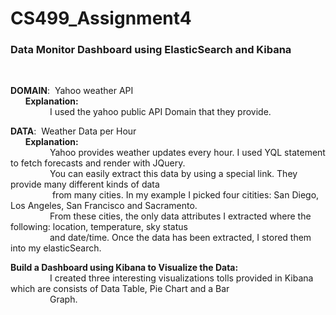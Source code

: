 # CS499_Assignment4

<h3>Data Monitor Dashboard using ElasticSearch and Kibana</h3><br>

<b>DOMAIN</b>: &nbsp;Yahoo weather API<br>
&nbsp;&nbsp;&nbsp;&nbsp;&nbsp;&nbsp;<b>Explanation:</b><br>
&nbsp;&nbsp;&nbsp;&nbsp;&nbsp;&nbsp;&nbsp;&nbsp;&nbsp;&nbsp;&nbsp;&nbsp;&nbsp;&nbsp;&nbsp;&nbsp;I used the yahoo public API Domain that they provide.<br>

<b>DATA</b>: &nbsp;Weather Data per Hour<br>
&nbsp;&nbsp;&nbsp;&nbsp;&nbsp;&nbsp;<b>Explanation:</b><br>
&nbsp;&nbsp;&nbsp;&nbsp;&nbsp;&nbsp;&nbsp;&nbsp;&nbsp;&nbsp;&nbsp;&nbsp;&nbsp;&nbsp;&nbsp;&nbsp;Yahoo provides weather updates every hour. I used YQL statement to fetch forecasts and render with JQuery.<br>
&nbsp;&nbsp;&nbsp;&nbsp;&nbsp;&nbsp;&nbsp;&nbsp;&nbsp;&nbsp;&nbsp;&nbsp;&nbsp;&nbsp;&nbsp;&nbsp;You can easily extract this data by using a special link. They provide many different kinds of data <br>
&nbsp;&nbsp;&nbsp;&nbsp;&nbsp;&nbsp;&nbsp;&nbsp;&nbsp;&nbsp;&nbsp;&nbsp;&nbsp;&nbsp;&nbsp;&nbsp;
from many cities. In my example I picked four citities: San Diego, Los Angeles, San Francisco and Sacramento. <br>
&nbsp;&nbsp;&nbsp;&nbsp;&nbsp;&nbsp;&nbsp;&nbsp;&nbsp;&nbsp;&nbsp;&nbsp;&nbsp;&nbsp;&nbsp;&nbsp;From these cities, the only data attributes I extracted where the following: location, temperature, sky status <br>
&nbsp;&nbsp;&nbsp;&nbsp;&nbsp;&nbsp;&nbsp;&nbsp;&nbsp;&nbsp;&nbsp;&nbsp;&nbsp;&nbsp;&nbsp;&nbsp;and date/time. Once the data has been extracted, I stored them into my elasticSearch.<br>

<b>Build a Dashboard using Kibana to Visualize the Data:</b><br>
&nbsp;&nbsp;&nbsp;&nbsp;&nbsp;&nbsp;&nbsp;&nbsp;&nbsp;&nbsp;&nbsp;&nbsp;&nbsp;&nbsp;&nbsp;&nbsp;I created three interesting visualizations tolls provided in Kibana which are consists of Data Table, Pie Chart and a Bar<br>
&nbsp;&nbsp;&nbsp;&nbsp;&nbsp;&nbsp;&nbsp;&nbsp;&nbsp;&nbsp;&nbsp;&nbsp;&nbsp;&nbsp;&nbsp;&nbsp;Graph. 



